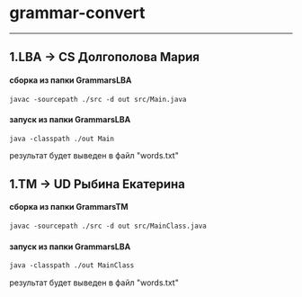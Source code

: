 # grammar-convert
---
1.LBA -> CS Долгополова Мария
--------------------------------
#### сборка из папки GrammarsLBA
```html
javac -sourcepath ./src -d out src/Main.java
```

#### запуск из папки GrammarsLBA
```html
java -classpath ./out Main
```
результат будет выведен в файл "words.txt"

1.TM -> UD Рыбина Екатерина
--------------------------------
#### сборка из папки GrammarsTM
```html
javac -sourcepath ./src -d out src/MainClass.java
```

#### запуск из папки GrammarsLBA
```html
java -classpath ./out MainClass
```
результат будет выведен в файл "words.txt"
